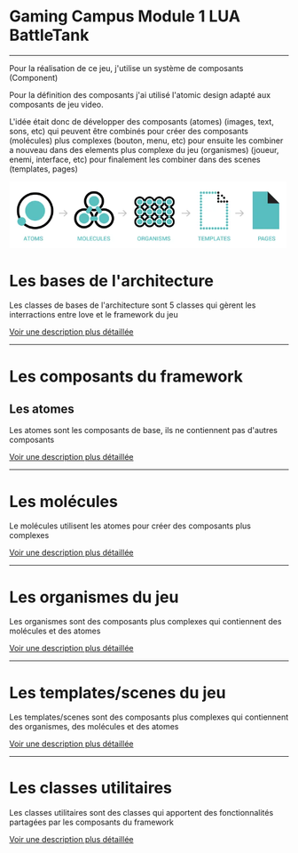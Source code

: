 # Gaming Campus Module 1 LUA BattleTank

--------

Pour la réalisation de ce jeu, j'utilise un système de composants (Component)

Pour la définition des composants j'ai utilisé l'atomic design adapté aux composants de jeu video.

L'idée était donc de développer des composants (atomes) (images, text, sons, etc) qui peuvent être combinés pour créer
des composants (molécules) plus complexes (bouton, menu, etc) pour ensuite les combiner a nouveau dans des elements plus
complexe du jeu (organismes) (joueur, enemi, interface, etc) pour finalement les combiner dans des scenes (templates,
pages)

<img src="./docs/atomic-design.png" width="500">

# Les bases de l'architecture

Les classes de bases de l'architecture sont 5 classes qui gèrent les interractions entre love et le framework du jeu

[Voir une description plus détaillée](./docs/architecture.md)

--------

# Les composants du framework

## Les atomes

Les atomes sont les composants de base, ils ne contiennent pas d'autres composants

[Voir une description plus détaillée](./docs/atoms.md)

--------

# Les molécules

Le molécules utilisent les atomes pour créer des composants plus complexes

[Voir une description plus détaillée](./docs/molecules.md)

--------

# Les organismes du jeu

Les organismes sont des composants plus complexes qui contiennent des molécules et des atomes

[Voir une description plus détaillée](./docs/organisms.md)

--------

# Les templates/scenes du jeu

Les templates/scenes sont des composants plus complexes qui contiennent des organismes, des molécules et des atomes

[Voir une description plus détaillée](./docs/templates.md)

--------

# Les classes utilitaires

Les classes utilitaires sont des classes qui apportent des fonctionnalités partagées par les composants du framework

[Voir une description plus détaillée](./docs/utils.md)



